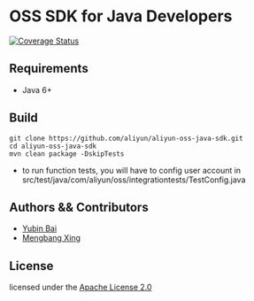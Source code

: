 # OSS SDK for Java Developers
[![Coverage Status](https://coveralls.io/repos/github/aliyun/aliyun-oss-java-sdk/badge.svg?branch=master)](https://coveralls.io/github/aliyun/aliyun-oss-java-sdk?branch=master)

## Requirements

- Java 6+

## Build

```shell
git clone https://github.com/aliyun/aliyun-oss-java-sdk.git
cd aliyun-oss-java-sdk
mvn clean package -DskipTests
```

- to run function tests, you will have to config user account in src/test/java/com/aliyun/oss/integrationtests/TestConfig.java

## Authors && Contributors

- [Yubin Bai](https://github.com/baiyubin)
- [Mengbang Xing](https://github.com/xingfeng2510)

## License

licensed under the [Apache License 2.0](https://www.apache.org/licenses/LICENSE-2.0.html)
